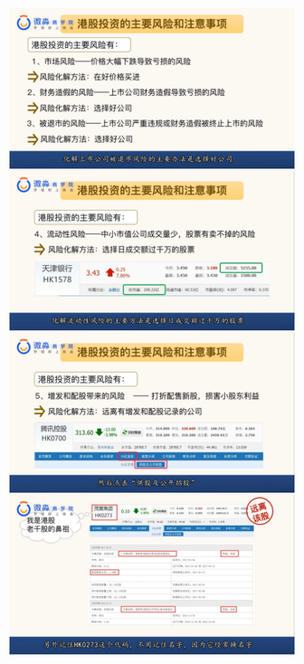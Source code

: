 ![](20200919-%20(1).png)
![](20200919-%20(2).png)
![](20200919-%20(3).png)
![](20200919-%20(4).png)
